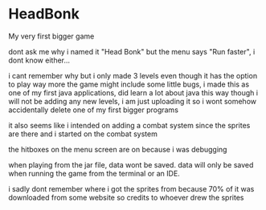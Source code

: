 # HeadBonk
My very first bigger game

dont ask me why i named it "Head Bonk" but the menu says "Run faster", i dont know either...

i cant remember why but i only made 3 levels even though it has the option to play way more
the game might include some little bugs, i made this as one of my first java applications, did learn a lot about java this way though
i will not be adding any new levels, i am just uploading it so i wont somehow accidentally delete one of my first bigger programs

it also seems like i intended on adding a combat system since the sprites are there and i started on the combat system

the hitboxes on the menu screen are on because i was debugging

when playing from the jar file, data wont be saved. data will only be saved when running the game from the terminal or an IDE.

i sadly dont remember where i got the sprites from because 70% of it was downloaded from some website
so credits to whoever drew the sprites
